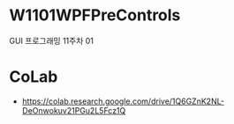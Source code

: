 # W1101WPFPreControls
GUI 프로그래밍 11주차 01

# CoLab
- https://colab.research.google.com/drive/1Q6GZnK2NL-DeOnwokuv21PGu2L5Fcz1Q
